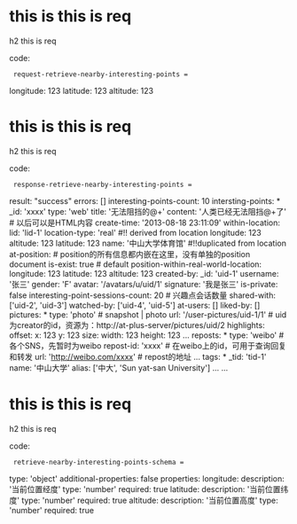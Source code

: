 # this is this is req

h2 this is req

code:

     request-retrieve-nearby-interesting-points =
  longitude: 123
  latitude: 123
  altitude: 123


# this is this is req

h2 this is req

code:

     response-retrieve-nearby-interesting-points =
  result: "success"
  errors: []
  interesting-points-count: 10
  intersting-points:
    * _id: 'xxxx'
      type: 'web'
      title: '无法阻挡的@+'
      content: '人类已经无法阻挡@+了' # 以后可以是HTML内容
      create-time: '2013-08-18 23:11:09'
      within-location:
        lid: 'lid-1'
        location-type: 'real' #!! derived from location
        longitude: 123
        altitude: 123
        latitude: 123
        name: '中山大学体育馆' #!!duplicated from location
        at-position: # position的所有信息都内嵌在这里，没有单独的position document is-exist: true # default
          position-within-real-world-location:
            longitude: 123
            latitude: 123
            altitude: 123
      created-by: 
        _id: 'uid-1'
        username: '张三'
        gender: 'F'
        avatar: '/avatars/u/uid/1'
        signature: '我是张三'
      is-private: false
      interesting-point-sessions-count: 20 # 兴趣点会话数量
      shared-with: ['uid-2', 'uid-3']
      watched-by: ['uid-4', 'uid-5']
      at-users: []
      liked-by: []
      pictures:
        * type: 'photo' # snapshot | photo
          url: '/user-pictures/uid-1/1' # uid为creator的id，资源为：http://at-plus-server/pictures/uid/2
          highlights:
            offset:
              x: 123
              y: 123
            size:
              width: 123
              height: 123
        ...
      reposts:
        * type: 'weibo' # 各个SNS，先暂时为weibo
          repost-id: 'xxxx' # 在weibo上的id，可用于查询回复和转发
          url: 'http://weibo.com/xxxx' # repost的地址
        ...
      tags:
        * _tid: 'tid-1'
          name: '中山大学'
          alias:  ['中大', 'Sun yat-san University']
        ...
    ...
  


# this is this is req

h2 this is req

code:

     retrieve-nearby-interesting-points-schema =
  type: 'object'
  additional-properties: false
  properties:
    longitude:
      description: '当前位置经度'
      type: 'number'
      required: true
    latitude:
      description: '当前位置纬度'
      type: 'number'
      required: true
    altitude:
      description: '当前位置高度'
      type: 'number'
      required: true
  


